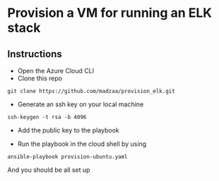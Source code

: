 # Provision a VM for running an ELK stack

## Instructions

* Open the Azure Cloud CLI
* Clone this repo 

```
git clone https://github.com/madzaa/provision_elk.git
```

* Generate an ssh key on your local machine 

```
ssh-keygen -t rsa -b 4096
```

* Add the public key to the playbook

* Run the playbook in the cloud shell by using

``` 
ansible-playbook provision-ubuntu.yaml
```

And you should be all set up
